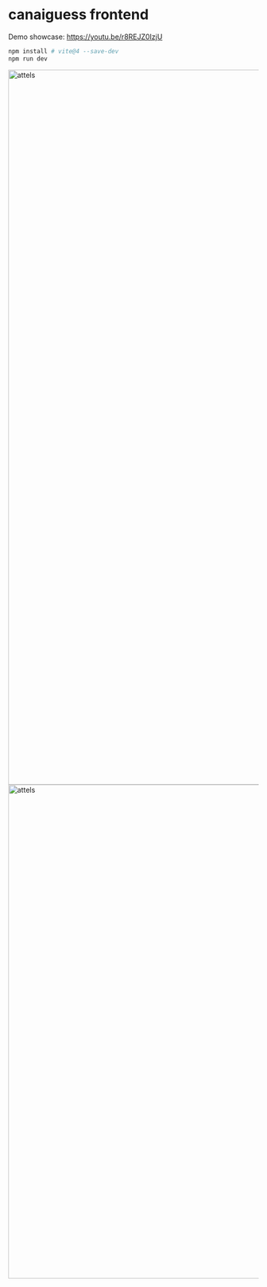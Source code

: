 # canaiguess frontend

Demo showcase:
https://youtu.be/r8REJZ0IzjU

```bash
npm install # vite@4 --save-dev
npm run dev
```

<img width="754" height="1437" alt="attels" src="https://github.com/user-attachments/assets/cf412332-2887-44ed-a847-20d6eb49a350" />

<img width="767" height="993" alt="attels" src="https://github.com/user-attachments/assets/fa5f6f93-28de-4312-bef9-dbc59798c75f" />
